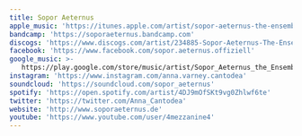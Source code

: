 ```yaml
---
title: Sopor Aeternus
apple_music: 'https://itunes.apple.com/artist/sopor-aeternus-the-ensemble-of-shadows/295754932'
bandcamp: 'https://soporaeternus.bandcamp.com'
discogs: 'https://www.discogs.com/artist/234885-Sopor-Aeternus-The-Ensemble-Of-Shadows'
facebook: 'https://www.facebook.com/sopor.aeternus.offiziell'
google_music: >-
   https://play.google.com/store/music/artist/Sopor_Aeternus_the_Ensemble_of_Shadows?id=Abaqgx22ibwassszfvhlafj5kei
instagram: 'https://www.instagram.com/anna.varney.cantodea'
soundcloud: 'https://soundcloud.com/sopor_aeternus'
spotify: 'https://open.spotify.com/artist/4DJ9mOfSKt9vg0Zhlwf6te'
twitter: 'https://twitter.com/Anna_Cantodea'
website: 'http://www.soporaeternus.de'
youtube: 'https://www.youtube.com/user/4mezzanine4'
---
```

